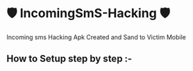 # 🛡 IncomingSmS-Hacking 🛡
Incoming sms Hacking Apk Created and Sand to Victim Mobile


## How to Setup step by step :-
